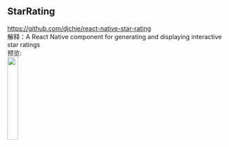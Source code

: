 ## StarRating<br>

https://github.com/djchie/react-native-star-rating<br>
解释：A React Native component for generating and displaying interactive star ratings
<br>
预览:<br>
<img src="https://github.com/djchie/react-native-star-rating/raw/master/assets/general-star-demo.gif" width="22%"/>
<br>
